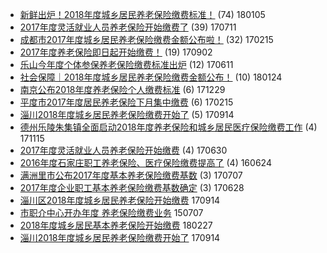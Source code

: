 - [新鲜出炉！2018年度城乡居民养老保险缴费标准！](http://jkwz.applinzi.com/ittc/7055188601157977099.html#%E6%96%B0%E9%B2%9C%E5%87%BA%E7%82%89%EF%BC%812018%E5%B9%B4%E5%BA%A6%E5%9F%8E%E4%B9%A1%E5%B1%85%E6%B0%91%E5%85%BB%E8%80%81%E4%BF%9D%E9%99%A9%E7%BC%B4%E8%B4%B9%E6%A0%87%E5%87%86%EF%BC%81) (74) 180105 
- [2017年度灵活就业人员养老保险开始缴费了](http://jkwz.applinzi.com/ittc/6988910776088527889.html#2017%E5%B9%B4%E5%BA%A6%E7%81%B5%E6%B4%BB%E5%B0%B1%E4%B8%9A%E4%BA%BA%E5%91%98%E5%85%BB%E8%80%81%E4%BF%9D%E9%99%A9%E5%BC%80%E5%A7%8B%E7%BC%B4%E8%B4%B9%E4%BA%86) (39) 170711 
- [成都市2017年度城乡居民养老保险缴费金额公布啦！](http://jkwz.applinzi.com/ittc/6934867351727244293.html#%E6%88%90%E9%83%BD%E5%B8%822017%E5%B9%B4%E5%BA%A6%E5%9F%8E%E4%B9%A1%E5%B1%85%E6%B0%91%E5%85%BB%E8%80%81%E4%BF%9D%E9%99%A9%E7%BC%B4%E8%B4%B9%E9%87%91%E9%A2%9D%E5%85%AC%E5%B8%83%E5%95%A6%EF%BC%81) (32) 170215 
- [2017年度养老保险即日起开始缴费！](http://jkwz.applinzi.com/ittc/7008672041270772753.html#2017%E5%B9%B4%E5%BA%A6%E5%85%BB%E8%80%81%E4%BF%9D%E9%99%A9%E5%8D%B3%E6%97%A5%E8%B5%B7%E5%BC%80%E5%A7%8B%E7%BC%B4%E8%B4%B9%EF%BC%81) (19) 170902 
- [乐山今年度个体参保养老保险缴费标准出炉](http://jkwz.applinzi.com/ittc/6977944824354194436.html#%E4%B9%90%E5%B1%B1%E4%BB%8A%E5%B9%B4%E5%BA%A6%E4%B8%AA%E4%BD%93%E5%8F%82%E4%BF%9D%E5%85%BB%E8%80%81%E4%BF%9D%E9%99%A9%E7%BC%B4%E8%B4%B9%E6%A0%87%E5%87%86%E5%87%BA%E7%82%89) (12) 170611 
- [社会保障｜2018年度城乡居民养老保险缴费金额公布！](http://jkwz.applinzi.com/ittc/7062247508955104272.html#%E7%A4%BE%E4%BC%9A%E4%BF%9D%E9%9A%9C%EF%BD%9C2018%E5%B9%B4%E5%BA%A6%E5%9F%8E%E4%B9%A1%E5%B1%85%E6%B0%91%E5%85%BB%E8%80%81%E4%BF%9D%E9%99%A9%E7%BC%B4%E8%B4%B9%E9%87%91%E9%A2%9D%E5%85%AC%E5%B8%83%EF%BC%81) (10) 180124 
- [南京公布2018年度养老保险个人缴费标准](http://jkwz.applinzi.com/ittc/7052436716609078288.html#%E5%8D%97%E4%BA%AC%E5%85%AC%E5%B8%832018%E5%B9%B4%E5%BA%A6%E5%85%BB%E8%80%81%E4%BF%9D%E9%99%A9%E4%B8%AA%E4%BA%BA%E7%BC%B4%E8%B4%B9%E6%A0%87%E5%87%86) (6) 171229 
- [平度市2017年度居民养老保险下月集中缴费](http://jkwz.applinzi.com/ittc/6934919898395575300.html#%E5%B9%B3%E5%BA%A6%E5%B8%822017%E5%B9%B4%E5%BA%A6%E5%B1%85%E6%B0%91%E5%85%BB%E8%80%81%E4%BF%9D%E9%99%A9%E4%B8%8B%E6%9C%88%E9%9B%86%E4%B8%AD%E7%BC%B4%E8%B4%B9) (6) 170215 
- [淄川2018年度城乡居民养老保险缴费开始了](http://jkwz.applinzi.com/ittc/7013100689545495568.html#%E6%B7%84%E5%B7%9D2018%E5%B9%B4%E5%BA%A6%E5%9F%8E%E4%B9%A1%E5%B1%85%E6%B0%91%E5%85%BB%E8%80%81%E4%BF%9D%E9%99%A9%E7%BC%B4%E8%B4%B9%E5%BC%80%E5%A7%8B%E4%BA%86) (5) 170914 
- [德州乐陵朱集镇全面启动2018年度养老保险和城乡居民医疗保险缴费工作](http://jkwz.applinzi.com/ittc/7036095001598100497.html#%E5%BE%B7%E5%B7%9E%E4%B9%90%E9%99%B5%E6%9C%B1%E9%9B%86%E9%95%87%E5%85%A8%E9%9D%A2%E5%90%AF%E5%8A%A82018%E5%B9%B4%E5%BA%A6%E5%85%BB%E8%80%81%E4%BF%9D%E9%99%A9%E5%92%8C%E5%9F%8E%E4%B9%A1%E5%B1%85%E6%B0%91%E5%8C%BB%E7%96%97%E4%BF%9D%E9%99%A9%E7%BC%B4%E8%B4%B9%E5%B7%A5%E4%BD%9C) (4) 171115 
- [2017年度灵活就业人员养老保险开始缴费](http://jkwz.applinzi.com/ittc/6984872872295007236.html#2017%E5%B9%B4%E5%BA%A6%E7%81%B5%E6%B4%BB%E5%B0%B1%E4%B8%9A%E4%BA%BA%E5%91%98%E5%85%BB%E8%80%81%E4%BF%9D%E9%99%A9%E5%BC%80%E5%A7%8B%E7%BC%B4%E8%B4%B9) (4) 170630 
- [2016年度石家庄职工养老保险、医疗保险缴费提高了](http://jkwz.applinzi.com/ittc/6847244503806903300.html#2016%E5%B9%B4%E5%BA%A6%E7%9F%B3%E5%AE%B6%E5%BA%84%E8%81%8C%E5%B7%A5%E5%85%BB%E8%80%81%E4%BF%9D%E9%99%A9%E3%80%81%E5%8C%BB%E7%96%97%E4%BF%9D%E9%99%A9%E7%BC%B4%E8%B4%B9%E6%8F%90%E9%AB%98%E4%BA%86) (4) 160624 
- [满洲里市公布2017年度基本养老保险缴费基数](http://jkwz.applinzi.com/ittc/6987499791259796497.html#%E6%BB%A1%E6%B4%B2%E9%87%8C%E5%B8%82%E5%85%AC%E5%B8%832017%E5%B9%B4%E5%BA%A6%E5%9F%BA%E6%9C%AC%E5%85%BB%E8%80%81%E4%BF%9D%E9%99%A9%E7%BC%B4%E8%B4%B9%E5%9F%BA%E6%95%B0) (3) 170707 
- [2017年度企业职工基本养老保险缴费基数确定](http://jkwz.applinzi.com/ittc/6984086239912133636.html#2017%E5%B9%B4%E5%BA%A6%E4%BC%81%E4%B8%9A%E8%81%8C%E5%B7%A5%E5%9F%BA%E6%9C%AC%E5%85%BB%E8%80%81%E4%BF%9D%E9%99%A9%E7%BC%B4%E8%B4%B9%E5%9F%BA%E6%95%B0%E7%A1%AE%E5%AE%9A) (3) 170628 
- [淄川区2018年度城乡居民养老保险开始缴费](http://jkwz.applinzi.com/ittc/7013093326813922065.html#%E6%B7%84%E5%B7%9D%E5%8C%BA2018%E5%B9%B4%E5%BA%A6%E5%9F%8E%E4%B9%A1%E5%B1%85%E6%B0%91%E5%85%BB%E8%80%81%E4%BF%9D%E9%99%A9%E5%BC%80%E5%A7%8B%E7%BC%B4%E8%B4%B9)  170914 
- [市职介中心开办年度 养老保险缴费业务](http://jkwz.applinzi.com/ittc/547650611417385159.html#%E5%B8%82%E8%81%8C%E4%BB%8B%E4%B8%AD%E5%BF%83%E5%BC%80%E5%8A%9E%E5%B9%B4%E5%BA%A6+%E5%85%BB%E8%80%81%E4%BF%9D%E9%99%A9%E7%BC%B4%E8%B4%B9%E4%B8%9A%E5%8A%A1)  150707 
- [2018年度城乡居民基本养老保险开始缴费](http://jkwz.applinzi.com/ittc/7074864658089772039.html#2018%E5%B9%B4%E5%BA%A6%E5%9F%8E%E4%B9%A1%E5%B1%85%E6%B0%91%E5%9F%BA%E6%9C%AC%E5%85%BB%E8%80%81%E4%BF%9D%E9%99%A9%E5%BC%80%E5%A7%8B%E7%BC%B4%E8%B4%B9)  180227 
- [淄川2018年度城乡居民养老保险缴费开始了](http://jkwz.applinzi.com/ittc/7013203798309470992.html#%E6%B7%84%E5%B7%9D2018%E5%B9%B4%E5%BA%A6%E5%9F%8E%E4%B9%A1%E5%B1%85%E6%B0%91%E5%85%BB%E8%80%81%E4%BF%9D%E9%99%A9%E7%BC%B4%E8%B4%B9%E5%BC%80%E5%A7%8B%E4%BA%86)  170914 
